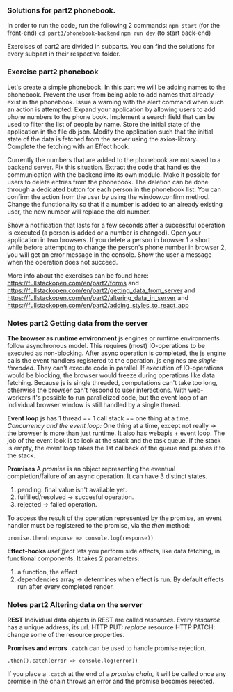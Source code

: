 ### Solutions for part2 phonebook.

In order to run the code, run the following 2 commands:
`npm start` (for the front-end)
`cd part3/phonebook-backend`
`npm run dev` (to start back-end)

Exercises of part2 are divided in subparts. You can find the solutions for every subpart in their respective folder.

### Exercise part2 phonebook

Let's create a simple phonebook. In this part we will be adding names to the phonebook.
Prevent the user from being able to add names that already exist in the phonebook. Issue a warning with the alert command when such an action is attempted.
Expand your application by allowing users to add phone numbers to the phone book.
Implement a search field that can be used to filter the list of people by name.
Store the initial state of the application in the file db.json. Modify the application such that the initial state of the data is fetched from the server using the axios-library. Complete the fetching with an Effect hook.

Currently the numbers that are added to the phonebook are not saved to a backend server. Fix this situation.
Extract the code that handles the communication with the backend into its own module.
Make it possible for users to delete entries from the phonebook. The deletion can be done through a dedicated button for each person in the phonebook list. You can confirm the action from the user by using the window.confirm method.
Change the functionality so that if a number is added to an already existing user, the new number will replace the old number.

Show a notification that lasts for a few seconds after a successful operation is executed (a person is added or a number is changed).
Open your application in two browsers. If you delete a person in browser 1 a short while before attempting to change the person's phone number in browser 2, you will get an error message in the console. Show the user a message when the operation does not succeed.

More info about the exercises can be found here: https://fullstackopen.com/en/part2/forms and https://fullstackopen.com/en/part2/getting_data_from_server and https://fullstackopen.com/en/part2/altering_data_in_server and https://fullstackopen.com/en/part2/adding_styles_to_react_app

### Notes part2 Getting data from the server

**The browser as runtime environment**
js engines or runtime environments follow asynchronous model. This requires (most) IO-operations to be executed as non-blocking. After async operation is completed, the js engine calls the event handlers registered to the operation. js engines are _single-threaded_. They can't execute code in parallel. If execution of IO-operations would be blocking, the browser would freeze during operations like data fetching.
Because js is single threaded, computations can't take too long, otherwise the browser can't respond to user interactions.
With web-workers it's possible to run parallelized code, but the event loop of an individual browser window is still handled by a single thread.

**Event loop**
js has 1 thread == 1 call stack == one thing at a time.
_Concurrency and the event loop:_ One thing at a time, except not really -> the browser is more than just runtime. It also has webapis + event loop. The job of the event look is to look at the stack and the task queue. If the stack is empty, the event loop takes the 1st callback of the queue and pushes it to the stack.

**Promises**
A _promise_ is an object representing the eventual completion/failure of an async operation. It can have 3 distinct states.

1. pending: final value isn't available yet.
2. fulfilled/resolved -> succesful operation.
3. rejected -> failed operation.

To access the result of the operation represented by the promise, an event handler must be registered to the promise, via the _then_ method:

```
promise.then(response => console.log(response))
```

**Effect-hooks**
_useEffect_ lets you perform side effects, like data fetching, in functional components.
It takes 2 parameters:

1. a function, the effect
2. dependencies array -> determines when effect is run.
   By default effects run after every completed render.

### Notes part2 Altering data on the server

**REST**
Individual data objects in REST are called _resources_.
Every _resource_ has a unique address, its url.
HTTP PUT: _replace_ resource
HTTP PATCH: change some of the resource properties.

**Promises and errors**
`.catch` can be used to handle promise rejection.

```
.then().catch(error => console.log(error))
```

If you place a `.catch` at the end of a _promise chain_, it will be called once any promise in the chain throws an error and the promise becomes rejected.
